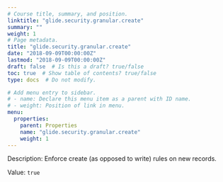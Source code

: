 ```yaml
---
# Course title, summary, and position.
linktitle: "glide.security.granular.create"
summary: ""
weight: 1
# Page metadata.
title: "glide.security.granular.create"
date: "2018-09-09T00:00:00Z"
lastmod: "2018-09-09T00:00:00Z"
draft: false  # Is this a draft? true/false
toc: true  # Show table of contents? true/false
type: docs  # Do not modify.

# Add menu entry to sidebar.
# - name: Declare this menu item as a parent with ID name.
# - weight: Position of link in menu.
menu:
  properties:
    parent: Properties
    name: "glide.security.granular.create"
    weight: 1
---
```


Description: Enforce create (as opposed to write) rules on new records.


Value: `true`